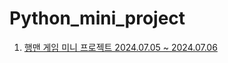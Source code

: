 # Python_mini_project


1. [행맨 게임 미니 프로젝트 2024.07.05 ~ 2024.07.06](https://github.com/jysung1122/Mini_Project_Hangman)
